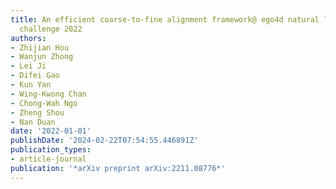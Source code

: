 ```yaml
---
title: An efficient coarse-to-fine alignment framework@ ego4d natural language queries
  challenge 2022
authors:
- Zhijian Hou
- Wanjun Zhong
- Lei Ji
- Difei Gao
- Kun Yan
- Wing-Kwong Chan
- Chong-Wah Ngo
- Zheng Shou
- Nan Duan
date: '2022-01-01'
publishDate: '2024-02-22T07:54:55.446891Z'
publication_types:
- article-journal
publication: '*arXiv preprint arXiv:2211.08776*'
---
```

